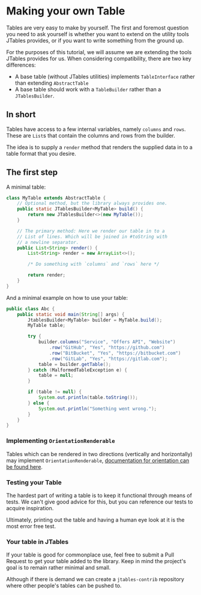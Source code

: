 # Making your own Table

Tables are very easy to make by yourself. The first and foremost question
you need to ask yourself is whether you want to extend on the utility tools
JTables provides, or if you want to write something from the ground up.

For the purposes of this tutorial, we will assume we are extending the tools
JTables provides for us. When considering compatibility, there are two key differences:

* A base table (without JTables utilities) implements `TableInterface` rather than extending `AbstractTable`
* A base table should work with a `TableBuilder` rather than a `JTablesBuilder`.

## In short

Tables have access to a few internal variables, namely `columns` and `rows`.
These are `List`s that contain the columns and rows from the builder.

The idea is to supply a `render` method that renders the supplied data in to a
table format that you desire.

## The first step

A minimal table:
```java
class MyTable extends AbstractTable {
    // Optional method, but the library always provides one.
    public static JTablesBuilder<MyTable> build() {
        return new JTablesBuilder<>(new MyTable());
    }

    // The primary method: Here we render our table in to a
    // List of lines. Which will be joined in #toString with
    // a newline separator.
    public List<String> render() {
        List<String> render = new ArrayList<>();

        /* Do something with `columns` and `rows` here */

        return render;
    }
}
```

And a minimal example on how to use your table:
```java
public class Abc {
    public static void main(String[] args) {
        JtablesBuilder<MyTable> builder = MyTable.build();
        MyTable table;

        try {
            builder.columns("Service", "Offers API", "Website")
                .row("GitHub", "Yes", "https://github.com")
                .row("BitBucket", "Yes", "https://bitbucket.com")
                .row("GitLab", "Yes", "https://gitlab.com");
            table = builder.getTable();
        } catch (MalformedTableException e) {
            table = null;
        }

        if (table != null) {
            System.out.println(table.toString());
        } else {
            System.out.println("Something went wrong.");
        }
    }
}
```


### Implementing `OrientationRenderable`

Tables which can be rendered in two directions (vertically and horizontally) may
implement `OrientationRenderable`, [documentation for orientation can be found here](orientation.md).

### Testing your Table

The hardest part of writing a table is to keep it functional through means of tests.
We can't give good advice for this, but you can reference our tests to acquire inspiration.

Ultimately, printing out the table and having a human eye look at it is the most error free
test.

### Your table in JTables

If your table is good for commonplace use, feel free to submit a Pull Request to
get your table added to the library. Keep in mind the project's goal is to remain
rather minimal and small.

Although if there is demand we can create a `jtables-contrib`
repository where other people's tables can be pushed to.
